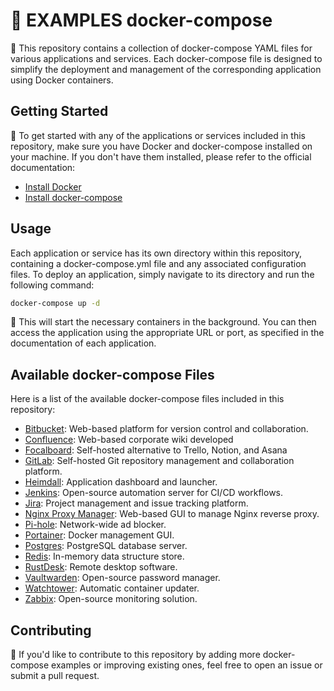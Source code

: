 # **🤔 EXAMPLES docker-compose**

🐳 This repository contains a collection of docker-compose YAML files for various applications and services. Each docker-compose file is designed to simplify the deployment and management of the corresponding application using Docker containers.
## Getting Started
  🚀 To get started with any of the applications or services included in this repository, make sure you have Docker and docker-compose installed on your machine. If you don't have them installed, please refer to the official documentation:
- [Install Docker](https://docs.docker.com/get-docker/)
- [Install docker-compose](https://docs.docker.com/compose/install/)
## Usage
Each application or service has its own directory within this repository, containing a docker-compose.yml file and any associated configuration files. To deploy an application, simply navigate to its directory and run the following command:

  ``` Bash
  docker-compose up -d
  ```

🎉 This will start the necessary containers in the background. You can then access the application using the appropriate URL or port, as specified in the documentation of each application.
## Available docker-compose Files
  Here is a list of the available docker-compose files included in this repository:
- [Bitbucket](bitbucket/): Web-based platform for version control and collaboration.
- [Confluence](confluence/): Web-based corporate wiki developed
- [Focalboard](focalboard/): Self-hosted alternative to Trello, Notion, and Asana
- [GitLab](gitlab/): Self-hosted Git repository management and collaboration platform.
- [Heimdall](heimdall/): Application dashboard and launcher.
- [Jenkins](jenkins/): Open-source automation server for CI/CD workflows.
- [Jira](jira/): Project management and issue tracking platform.
- [Nginx Proxy Manager](nginx-proxy-manager/): Web-based GUI to manage Nginx reverse proxy.
- [Pi-hole](pihole/): Network-wide ad blocker.
- [Portainer](portainer/): Docker management GUI.
- [Postgres](postgres/): PostgreSQL database server.
- [Redis](redis/): In-memory data structure store.
- [RustDesk](rustdesk/): Remote desktop software.
- [Vaultwarden](vaultwarden/): Open-source password manager.
- [Watchtower](watchtower/): Automatic container updater.
- [Zabbix](zabbix/): Open-source monitoring solution.
## Contributing
🤝 If you'd like to contribute to this repository by adding more docker-compose examples or improving existing ones, feel free to open an issue or submit a pull request.